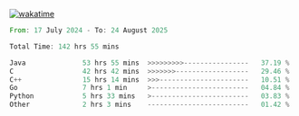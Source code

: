 [![wakatime](https://wakatime.com/badge/user/5970ac98-85fb-4bfd-a7d8-142e7d5bd274.svg)](https://wakatime.com/@5970ac98-85fb-4bfd-a7d8-142e7d5bd274)

<!--START_SECTION:waka-->

```rust
From: 17 July 2024 - To: 24 August 2025

Total Time: 142 hrs 55 mins

Java              53 hrs 55 mins  >>>>>>>>>----------------   37.19 %
C                 42 hrs 42 mins  >>>>>>>------------------   29.46 %
C++               15 hrs 14 mins  >>>----------------------   10.51 %
Go                7 hrs 1 min     >------------------------   04.84 %
Python            5 hrs 33 mins   >------------------------   03.83 %
Other             2 hrs 3 mins    -------------------------   01.42 %
```

<!--END_SECTION:waka-->
